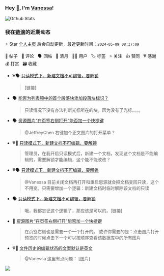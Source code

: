 ### Hey 👋, I'm [Vanessa](http://vanessa.b3log.org/)!

![Github Stats](https://github-readme-stats.vercel.app/api?username=Vanessa219&show_icons=true)

<!--events start -->

### 我在[链滴](https://ld246.com)的近期动态

⭐️ Star [个人主页](https://github.com/Vanessa219/Vanessa219) 后会自动更新，最近更新时间：`2024-05-09 08:37:09`

📝 帖子 &nbsp; 💬 评论 &nbsp; 🗣 回帖 &nbsp; 🌙 清月 &nbsp; 👨‍💻 用户 &nbsp; 🏷️ 标签 &nbsp; ⭐️ 关注 &nbsp; 👍 赞同 &nbsp; 💗 感谢 &nbsp; 💰 打赏 &nbsp; 🗃 收藏

* 💗🗣 [只读模式下，新建文档不可编辑，要解锁](https://ld246.com/article/1714830013629/comment/1714887040576#comments)

  > [链接]
* 🗣 [能否为列表项中的首个段落块添加段落块标识？](https://ld246.com/article/1714667429814/comment/1715147810827#comments)

  > 只读情况下没有办法判断光标所在的块。因为没有了光标。。。。
* 🗣 [资源图片“在页签右侧打开”能否加一个快捷键](https://ld246.com/article/1715002885146/comment/1715178981621#comments)

  > @JeffreyChen 右键加个正文图片的打开菜单？
* 💗📝 [只读模式下，新建文档不可编辑，要解锁](https://ld246.com/article/1714830013629)

  > 管理员，在我开启只读模式后，新建一个文档，发现这个文档是不能编辑的，需要解锁才能编辑，这个能不能改改？
* 💗🗣 [只读模式下，新建文档不可编辑，要解锁](https://ld246.com/article/1714830013629/comment/1714887040576#comments)

  > @Vanessa 目前关闭文档再打开和重启思源就会把文档变回只读，这个不用变。只需要增加一个逻辑：新建文档时临时解除该文档的只读
* 🗣 [只读模式下，新建文档不可编辑，要解锁](https://ld246.com/article/1714830013629/comment/1714887040576#comments)

  > 哦，我都忘记这个逻辑了，那应该是可以的。[链接]
* 💬 [资源图片“在页签右侧打开”能否加一个快捷键](https://ld246.com/article/1715002885146/comment/1715131459068#comments)

  > 在页签右侧也是需要一个一个打开的。 或许你需要的是：点击图片打开预览的时候点击下一个可以按顺序查看该数据库中的所有图片
* 💗💬 [文件历史的编辑状态的文案默认是英文](https://ld246.com/article/1714662110914/comment/1715068819388#comments)

  > @Vanessa 这里有点问题： [图片]


<!--events end -->

<a title="Hits" target="_blank" href="https://github.com/Vanessa219/Vanessa219"><img src="https://hits.b3log.org/Vanessa219/Vanessa219.svg"></a>
